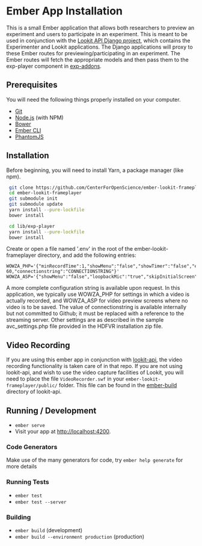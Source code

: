 # Ember App Installation

This is a small Ember application that allows both researchers to preview an experiment and users to
participate in an experiment. This is meant to be used in conjunction with the [Lookit API Django project](https://github.com/CenterForOpenScience/lookit-api), which contains the Experimenter and Lookit applications.
The Django applications will proxy to these Ember routes for previewing/participating in an experiment.
The Ember routes will fetch the appropriate models and then pass them to the exp-player component in [exp-addons](https://github.com/CenterForOpenScience/exp-addons).

## Prerequisites

You will need the following things properly installed on your computer.

* [Git](http://git-scm.com/)
* [Node.js](http://nodejs.org/) (with NPM)
* [Bower](http://bower.io/)
* [Ember CLI](http://ember-cli.com/)
* [PhantomJS](http://phantomjs.org/)

## Installation

Before beginning, you will need to install Yarn, a package manager (like npm).

```bash
 git clone https://github.com/CenterForOpenScience/ember-lookit-frameplayer.git
 cd ember-lookit-frameplayer
 git submodule init
 git submodule update
 yarn install --pure-lockfile
 bower install

 cd lib/exp-player
 yarn install --pure-lockfile
 bower install
```

Create or open a file named '.env' in the root of the ember-lookit-frameplayer directory, and add the following entries:

```
WOWZA_PHP='{"minRecordTime":1,"showMenu":"false","showTimer":"false","enableBlinkingRec":1,"skipInitialScreen":1,"recordAgain":"false","showSoundBar":"true","hideDeviceSettingsButtons":1,"microphoneGain": 60,"connectionstring":"CONNECTIONSTRING"}'
WOWZA_ASP='{"showMenu":"false","loopbackMic":"true","skipInitialScreen":1,"showSoundBar":"true","snapshotEnable":"false"}'
```
A more complete configuration string is available upon request. In this application, we typically use WOWZA_PHP for settings in which a video is actually recorded, and WOWZA_ASP for video preview screens where no video is to be saved. The value of connectionstring is available internally but not committed to Github; it must be replaced with a reference to the streaming server. Other settings are as described in the sample avc_settings.php file provided in the HDFVR installation zip file.

## Video Recording
If you are using this ember app in conjunction with [lookit-api](https://github.com/CenterForOpenScience/lookit-api), the video recording functionality is taken care of in that repo. If you are not using lookit-api, and wish to use the video capture facilities of Lookit, you will need to place the file `VideoRecorder.swf`
in your `ember-lookit-frameplayer/public/` folder.  This file can be found in the [ember-build](https://github.com/CenterForOpenScience/lookit-api/tree/develop/ember_build) directory of lookit-api.

## Running / Development

* `ember serve`
* Visit your app at [http://localhost:4200](http://localhost:4200).

### Code Generators

Make use of the many generators for code, try `ember help generate` for more details

### Running Tests

* `ember test`
* `ember test --server`

### Building

* `ember build` (development)
* `ember build --environment production` (production)
